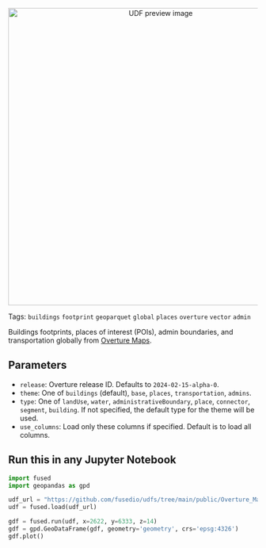 <!--fused:preview-->
<p align="center"><img src="https://fused-magic.s3.us-west-2.amazonaws.com/thumbnails/udfs-staging/Overture_Map_Example.png" width="600" alt="UDF preview image"></p>

<!--fused:tags-->
Tags: `buildings` `footprint` `geoparquet` `global` `places` `overture` `vector` `admin`

<!--fused:readme-->
Buildings footprints, places of interest (POIs), admin boundaries, and transportation globally from [Overture Maps](https://overturemaps.org/).

## Parameters

- `release`: Overture release ID. Defaults to `2024-02-15-alpha-0`.
- `theme`: One of `buildings` (default), `base`, `places`, `transportation`, `admins`.
- `type`: One of `landUse`, `water`, `administrativeBoundary`, `place`, `connector`, `segment`, `building`. If not specified, the default type for the theme will be used.
- `use_columns`: Load only these columns if specified. Default is to load all columns.

## Run this in any Jupyter Notebook

```python
import fused
import geopandas as gpd

udf_url = "https://github.com/fusedio/udfs/tree/main/public/Overture_Maps_Example"
udf = fused.load(udf_url)

gdf = fused.run(udf, x=2622, y=6333, z=14)
gdf = gpd.GeoDataFrame(gdf, geometry='geometry', crs='epsg:4326')
gdf.plot()
```
